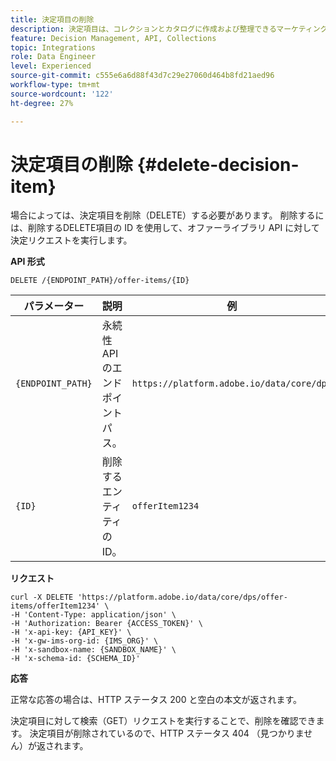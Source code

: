 ```yaml
---
title: 決定項目の削除
description: 決定項目は、コレクションとカタログに作成および整理できるマーケティングオファーです。
feature: Decision Management, API, Collections
topic: Integrations
role: Data Engineer
level: Experienced
source-git-commit: c555e6a6d88f43d7c29e27060d464b8fd21aed96
workflow-type: tm+mt
source-wordcount: '122'
ht-degree: 27%

---
```



# 決定項目の削除 {#delete-decision-item}

場合によっては、決定項目を削除（DELETE）する必要があります。 削除するには、削除するDELETE項目の ID を使用して、オファーライブラリ API に対して決定リクエストを実行します。

**API 形式**

```http
DELETE /{ENDPOINT_PATH}/offer-items/{ID}
```

| パラメーター | 説明 | 例 |
| --------- | ----------- | ------- |
| `{ENDPOINT_PATH}` | 永続性 API のエンドポイントパス。 | `https://platform.adobe.io/data/core/dps` |
| `{ID}` | 削除するエンティティの ID。 | `offerItem1234` |

**リクエスト**

```shell
curl -X DELETE 'https://platform.adobe.io/data/core/dps/offer-items/offerItem1234' \
-H 'Content-Type: application/json' \
-H 'Authorization: Bearer {ACCESS_TOKEN}' \
-H 'x-api-key: {API_KEY}' \
-H 'x-gw-ims-org-id: {IMS_ORG}' \
-H 'x-sandbox-name: {SANDBOX_NAME}' \
-H 'x-schema-id: {SCHEMA_ID}'
```

**応答**

正常な応答の場合は、HTTP ステータス 200 と空白の本文が返されます。

決定項目に対して検索（GET）リクエストを実行することで、削除を確認できます。 決定項目が削除されているので、HTTP ステータス 404 （見つかりません）が返されます。
